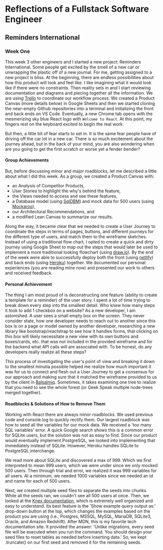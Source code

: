 # Reflections of a Fullstack Software Engineer
## Reminders International
### Week One
This week 3 other engineers and I started a new project: Reminders International. Some people get excited by the smell of a new car or unwrapping the plastic off of a new journal. For me, getting assigned to a new project is bliss. At the beginning, there are endless possibilities about how this product will look and feel like. I like imagining what it would look like if there were no constraints.  Then reality sets in and I start reviewing documentation and diagrams and piecing together all the information. We are using [Trello](https://trello.com/) to coordinate our workflow process. We created a Product Canvas (more details below) in Google Sheets and then we started cloning the near-empty Github repositories into a terminal and initializing the front and back ends on VS Code. Eventually, a new Chrome tab opens with the mesmerizing sky blue React logo with ```Welcome to React```. At this point, my fingers rest on the keyboard excited to begin the real work. 

But then, a little bit of fear starts to set in. It is the same fear people have of driving off the car lot in a new car. There is so much excitement about the journey ahead, but in the back of your mind, you are also wondering when are you going to get the first scratch or worse yet a fender bender?

#### Group Achievements
But, before discussing minor and major roadblocks, let me described a little about what I did this week. As a group, we created a Product Canvas with: 
- an Analysis of Competitor Products, 
- User Stories to highlight the why's behind the feature, 
- the Views needed to access and see these features, 
- a Database model (using [SqlDBM](https://sqldbm.com/Home/)) and mock data for 500 users (using [Mockaroo](https://www.mockaroo.com/)),
- our Architectural Recommendations, and 
- a modified Lean Canvas to summarize our results.

Along the way, it became clear that we needed to create a User Journey to coordinate the steps in terms of pages, buttons, and different journeys for the different type of users, and match them to the wireframe sketches. Instead of using a traditional flow chart, I opted to create a quick and dirty journey using Google Sheet to map out the steps that would later be used to implement a more traditional looking flowchart (using [draw.io](https://draw.io/)). By the end of the week were able to successfully deploy both the front (using [netlify](https://www.netlify.com/)) and back ends (using [Heroku](https://heroku.com)) together. We documented our personal experiences (you are reading mine now) and presented our work to others and received feedback.

#### Personal Achievement
The thing I am most proud of is deconstructing one feature (ability to create a template for a reminder) of the user story. I spent a lot of time trying to break down every step into the smallest detail. Who knew how many steps it took to add 1 checkbox on a website? As a new developer, I am astonished. A user sees a small empty box on the screen. They never consider state, how one developer needs to reach out to another since this box is on a page or model owned by another developer, researching a new library like bootstrap/reactstrap to see how it handles forms, that clicking on this box will likely necessitate a new view with its own buttons and boxes/cards, etc. that was not included in the provided wireframe and for the backend what API calls will are associated with. To be honest, do any developers really realize all these steps?

This process of investigating the user's point of view and breaking it down to the smallest minutia possible helped me realize how much important it was for us to connect and flesh out a User Journey to get a consensus for our approach and making sure that it matched the wireframe provided to us by the client in [Balsalmiq](https://balsamiq.cloud/). Sometimes, it takes examining one tree to realize that you need to see the whole forest (or Geek Speak multiple node-trees merged together).

#### Roadblocks & Solutions of How to Remove Them
Working with React there are always minor roadblocks. We used previous code and console.log to quickly rectify them. Our largest roadblock was how to seed all the variables for our mock data. We received a 'too many SQL variables' error. A quick Google search shows this is a common error for SQLite users, but the solution was not as easy to find. Since our product would eventually implement PostgreSQL, we looked into implementing that immediately instead of SQLite. However, Heroku handles SQLite to PostgreSQL interchange. 

We read more about SQLite and discovered a max of 999. Which we first interpreted to mean 999 users, which we were under since we only mocked 500 users. Then through trial and error, we realized it was 999 variables for all users. At a minimum, we needed 1000 variables since we needed an id and name for each of 500 users. 

Next, we created multiple seed files to separate the seeds into chunks. While all the seeds ran, we couldn't see all 500 users at once. Then, we looked at the [Knex documentation](https://knexjs.org/), which is extremely well organized and easy to understand. Its best feature is the 'Show example query output as:' drop-down button at the top, which changes the examples based on the product you are using (i.e., Postgres, MSSQL, MySQL, MariaDB, SQLite3, Oracle, and Amazon Redshift). After MDN, this is my favorite tech documentation site. It provided the answer: 'Unlike migrations, every seed file will be executed when you run the command. You should design your seed files to reset tables as needed before inserting data.' So, we kept .truncate() on our first seed and removed it for the remaining seeds.
